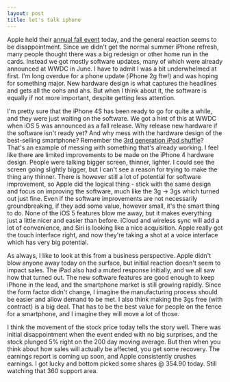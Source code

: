 ```yaml
---
layout: post
title: let's talk iphone
---
```


Apple held their [annual fall event][1] today, and the general reaction seems to be disappointment. Since we didn't get the normal summer iPhone refresh, many people thought there was a big redesign or other home run in the cards. Instead we got mostly software updates, many of which were already announced at WWDC in June. I have to admit I was a bit underwhelmed at first. I'm long overdue for a phone update (iPhone 2g ftw!) and was hoping for something major. New hardware design is what captures the headlines and gets all the oohs and ahs. But when I think about it, the software is equally if not more important, despite getting less attention.

<!--break-->

I'm pretty sure that the iPhone 4S has been ready to go for quite a while, and they were just waiting on the software. We got a hint of this at WWDC when iOS 5 was announced as a fall release. Why release new hardware if the software isn't ready yet? And why mess with the hardware design of the best-selling smartphone? Remember the [3rd generation iPod shuffle][2]? That's an example of messing with something that's already working. I feel like there are limited improvements to be made on the iPhone 4 hardware design. People were talking bigger screen, thinner, lighter. I could see the screen going slightly bigger, but I can't see a reason for trying to make the thing any thinner. There is however still a lot of potential for software improvement, so Apple did the logical thing - stick with the same design and focus on improving the software, much like the 3g &rarr; 3gs which turned out just fine. Even if the software improvements are not necessarily groundbreaking, if they add some value, however small, it's the smart thing to do. None of the iOS 5 features blow me away, but it makes everything just a little nicer and easier than before. iCloud and wireless sync will add a lot of convenience, and Siri is looking like a nice acquisition. Apple really got the touch interface right, and now they're taking a shot at a voice interface which has very big potential.

As always, I like to look at this from a business perspective. Apple didn't blow anyone away today on the surface, but initial reaction doesn't seem to impact sales. The iPad also had a muted response initially, and we all saw how that turned out. The new software features are good enough to keep iPhone in the lead, and the smartphone market is still growing rapidly. Since the form factor didn't change, I imagine the manufacturing process should be easier and allow demand to be met. I also think making the 3gs free (with contract) is a big deal. That has to be the best value for people on the fence for a smartphone, and I imagine they will move a lot of those.

I think the movement of the stock price today tells the story well. There was initial disappointment when the event ended with no big surprises, and the stock plunged 5% right on the 200 day moving average. But then when you think about how sales will actually be affected, you get some recovery. The earnings report is coming up soon, and Apple consistently crushes earnings. I got lucky and bottom picked some shares @ 354.90 today. Still watching that 360 support area.

[1]: http://events.apple.com.edgesuite.net/11piuhbvdlbkvoih10/event/index.html
[2]: http://en.wikipedia.org/wiki/IPod_Shuffle#Third_generation

<!--end-->
